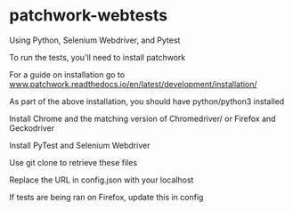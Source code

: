 # patchwork-webtests
Using Python, Selenium Webdriver, and Pytest

To run the tests, you'll need to install patchwork

For a guide on installation go to www.patchwork.readthedocs.io/en/latest/development/installation/

As part of the above installation, you should have python/python3 installed

Install Chrome and the matching version of Chromedriver/ or Firefox and Geckodriver

Install PyTest and Selenium Webdriver

Use git clone to retrieve these files

Replace the URL in config.json with your localhost 

If tests are being ran on Firefox, update this in config
